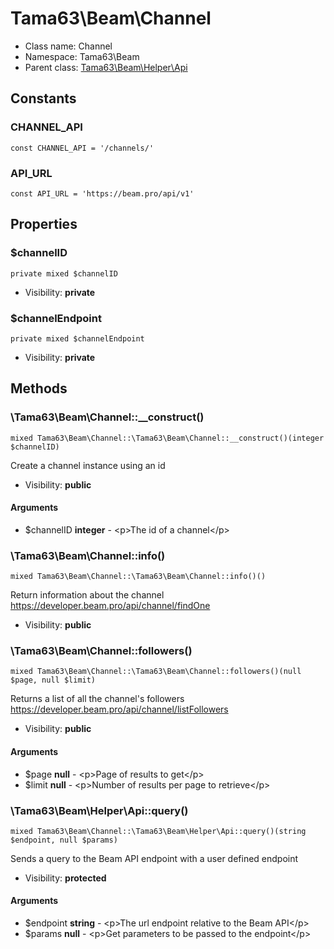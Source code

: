 Tama63\Beam\Channel
===============






* Class name: Channel
* Namespace: Tama63\Beam
* Parent class: [Tama63\Beam\Helper\Api](Tama63-Beam-Helper-Api.md)



Constants
----------


### CHANNEL_API

```
const CHANNEL_API = '/channels/'
```





### API_URL

```
const API_URL = 'https://beam.pro/api/v1'
```





Properties
----------


### $channelID

```
private mixed $channelID
```





* Visibility: **private**


### $channelEndpoint

```
private mixed $channelEndpoint
```





* Visibility: **private**


Methods
-------


### \Tama63\Beam\Channel::__construct()

```
mixed Tama63\Beam\Channel::\Tama63\Beam\Channel::__construct()(integer $channelID)
```

Create a channel instance using an id



* Visibility: **public**

#### Arguments

* $channelID **integer** - &lt;p&gt;The id of a channel&lt;/p&gt;



### \Tama63\Beam\Channel::info()

```
mixed Tama63\Beam\Channel::\Tama63\Beam\Channel::info()()
```

Return information about the channel
<https://developer.beam.pro/api/channel/findOne>



* Visibility: **public**



### \Tama63\Beam\Channel::followers()

```
mixed Tama63\Beam\Channel::\Tama63\Beam\Channel::followers()(null $page, null $limit)
```

Returns a list of all the channel's followers
<https://developer.beam.pro/api/channel/listFollowers>



* Visibility: **public**

#### Arguments

* $page **null** - &lt;p&gt;Page of results to get&lt;/p&gt;
* $limit **null** - &lt;p&gt;Number of results per page to retrieve&lt;/p&gt;



### \Tama63\Beam\Helper\Api::query()

```
mixed Tama63\Beam\Channel::\Tama63\Beam\Helper\Api::query()(string $endpoint, null $params)
```

Sends a query to the Beam API endpoint with a user defined endpoint



* Visibility: **protected**

#### Arguments

* $endpoint **string** - &lt;p&gt;The url endpoint relative to the Beam API&lt;/p&gt;
* $params **null** - &lt;p&gt;Get parameters to be passed to the endpoint&lt;/p&gt;


